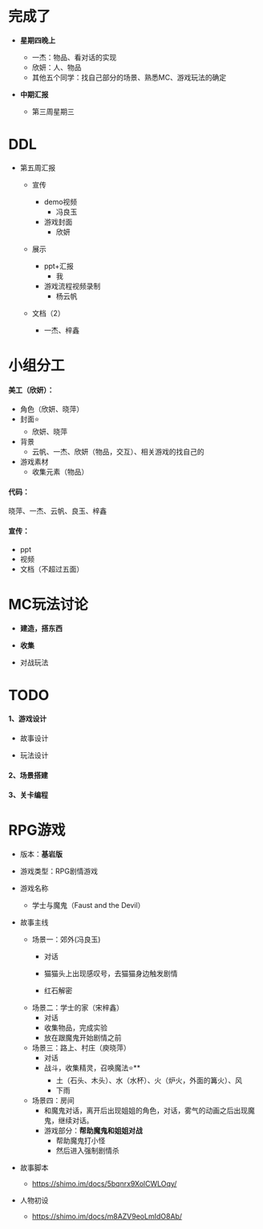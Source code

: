# 完成了

- **星期四晚上**
  - 一杰：物品、看对话的实现
  - 欣妍：人、物品
  - 其他五个同学：找自己部分的场景、熟悉MC、游戏玩法的确定


- **中期汇报**
  - 第三周星期三

# DDL


- 第五周汇报

  - 宣传

    - demo视频
      - 冯良玉
    - 游戏封面
      - 欣妍
    
  - 展示
  
    - ppt+汇报
      - 我
    - 游戏流程视频录制
      - 杨云帆
    
  - 文档（2）
  
    - 一杰、梓鑫
    
      


# 小组分工

#### 美工（欣妍）：

- 角色（欣妍、晓萍）
- 封面⭐
  - 欣妍、晓萍
- 背景
  - 云帆、一杰、欣妍（物品，交互）、相关游戏的找自己的
- 游戏素材
  - 收集元素（物品）

#### 代码：

晓萍、一杰、云帆、良玉、梓鑫

#### 宣传：

- ppt
- 视频
- 文档（不超过五面）



# MC玩法讨论

- **建造，搭东西**
- **收集**

- 对战玩法



# TODO

#### 1、游戏设计

- 故事设计

- 玩法设计

#### 2、场景搭建

#### 3、关卡编程



# RPG游戏

- 版本：**基岩版**
- 游戏类型：RPG剧情游戏

- 游戏名称

  - 学士与魔鬼（Faust and the Devil）
- 故事主线
  - 场景一：郊外(冯良玉)
    - 对话
    - 猫猫头上出现感叹号，去猫猫身边触发剧情

    - 红石解密
  - 场景二：学士的家（宋梓鑫）
    - 对话
    - 收集物品，完成实验
    - 放在跟魔鬼开始剧情之前
  - 场景三：路上、村庄（庾晓萍）
       - 对话
       - 战斗，收集精灵，召唤魔法⭐**
            - 土（石头、木头）、水（水杯）、火（炉火，外面的篝火）、风
            - 下雨
  - 场景四：房间 
       - 和魔鬼对话，离开后出现姐姐的角色，对话，雾气的动画之后出现魔鬼，继续对话。
       - 游戏部分：**帮助魔鬼和姐姐对战**
            - 帮助魔鬼打小怪
            - 然后进入强制剧情杀
- 故事脚本

  - https://shimo.im/docs/5bqnrx9XolCWLOqy/ 
- 人物初设

  - https://shimo.im/docs/m8AZV9eoLmIdO8Ab/ 
